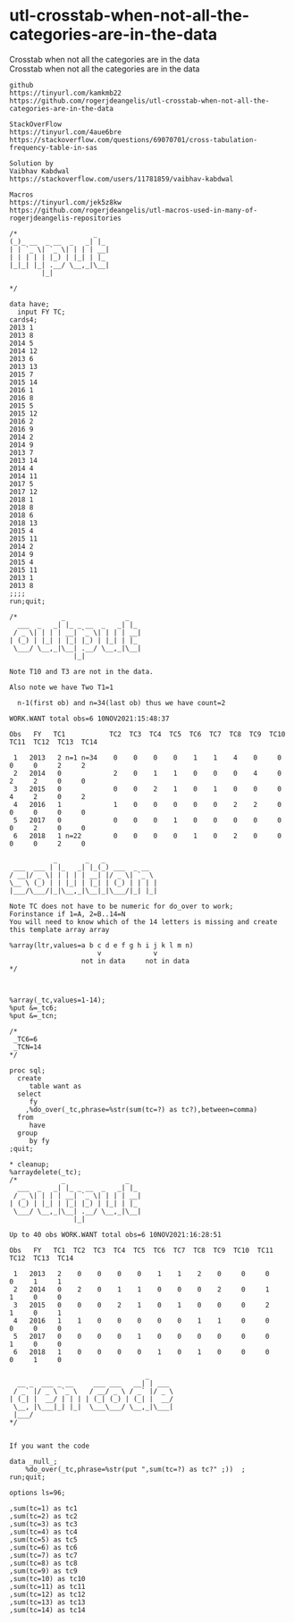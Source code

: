 # utl-crosstab-when-not-all-the-categories-are-in-the-data
Crosstab when not all the categories are in the data  
    Crosstab when not all the categories are in the data                                                                                
                                                                                                                                        
    github                                                                                                                              
    https://tinyurl.com/kamkmb22                                                                                                        
    https://github.com/rogerjdeangelis/utl-crosstab-when-not-all-the-categories-are-in-the-data                                         
                                                                                                                                        
    StackOverFlow                                                                                                                       
    https://tinyurl.com/4aue6bre                                                                                                        
    https://stackoverflow.com/questions/69070701/cross-tabulation-frequency-table-in-sas                                                
                                                                                                                                        
    Solution by                                                                                                                         
    Vaibhav Kabdwal                                                                                                                     
    https://stackoverflow.com/users/11781859/vaibhav-kabdwal                                                                            
                                                                                                                                        
    Macros                                                                                                                              
    https://tinyurl.com/jek5z8kw                                                                                                        
    https://github.com/rogerjdeangelis/utl-macros-used-in-many-of-rogerjdeangelis-repositories                                          
                                                                                                                                        
    /*                   _                                                                                                              
    (_)_ __  _ __  _   _| |_                                                                                                            
    | | `_ \| `_ \| | | | __|                                                                                                           
    | | | | | |_) | |_| | |_                                                                                                            
    |_|_| |_| .__/ \__,_|\__|                                                                                                           
            |_|                                                                                                                         
                                                                                                                                        
    */                                                                                                                                  
                                                                                                                                        
    data have;                                                                                                                          
      input FY TC;                                                                                                                      
    cards4;                                                                                                                             
    2013 1                                                                                                                              
    2013 8                                                                                                                              
    2014 5                                                                                                                              
    2014 12                                                                                                                             
    2013 6                                                                                                                              
    2013 13                                                                                                                             
    2015 7                                                                                                                              
    2015 14                                                                                                                             
    2016 1                                                                                                                              
    2016 8                                                                                                                              
    2015 5                                                                                                                              
    2015 12                                                                                                                             
    2016 2                                                                                                                              
    2016 9                                                                                                                              
    2014 2                                                                                                                              
    2014 9                                                                                                                              
    2013 7                                                                                                                              
    2013 14                                                                                                                             
    2014 4                                                                                                                              
    2014 11                                                                                                                             
    2017 5                                                                                                                              
    2017 12                                                                                                                             
    2018 1                                                                                                                              
    2018 8                                                                                                                              
    2018 6                                                                                                                              
    2018 13                                                                                                                             
    2015 4                                                                                                                              
    2015 11                                                                                                                             
    2014 2                                                                                                                              
    2014 9                                                                                                                              
    2015 4                                                                                                                              
    2015 11                                                                                                                             
    2013 1                                                                                                                              
    2013 8                                                                                                                              
    ;;;;                                                                                                                                
    run;quit;                                                                                                                           
                                                                                                                                        
    /*           _               _                                                                                                      
      ___  _   _| |_ _ __  _   _| |_                                                                                                    
     / _ \| | | | __| `_ \| | | | __|                                                                                                   
    | (_) | |_| | |_| |_) | |_| | |_                                                                                                    
     \___/ \__,_|\__| .__/ \__,_|\__|                                                                                                   
                    |_|                                                                                                                 
                                                                                                                                        
    Note T10 and T3 are not in the data.                                                                                                
                                                                                                                                        
    Also note we have Two T1=1                                                                                                          
                                                                                                                                        
      n-1(first ob) and n=34(last ob) thus we have count=2                                                                              
                                                                                                                                        
    WORK.WANT total obs=6 10NOV2021:15:48:37                                                                                            
                                                                                                                                        
    Obs   FY   TC1           TC2  TC3  TC4  TC5  TC6  TC7  TC8  TC9  TC10  TC11  TC12  TC13  TC14                                       
                                                                                                                                        
     1   2013   2 n=1 n=34    0    0    0    0    1    1    4    0     0     0     0     2     2                                        
     2   2014   0             2    0    1    1    0    0    0    4     0     2     2     0     0                                        
     3   2015   0             0    0    2    1    0    1    0    0     0     4     2     0     2                                        
     4   2016   1             1    0    0    0    0    0    2    2     0     0     0     0     0                                        
     5   2017   0             0    0    0    1    0    0    0    0     0     0     2     0     0                                        
     6   2018   1 n=22        0    0    0    0    1    0    2    0     0     0     0     2     0                                        
                                                                                                                                        
               _       _   _                                                                                                            
     ___  ___ | |_   _| |_(_) ___  _ __                                                                                                 
    / __|/ _ \| | | | | __| |/ _ \| `_ \                                                                                                
    \__ \ (_) | | |_| | |_| | (_) | | | |                                                                                               
    |___/\___/|_|\__,_|\__|_|\___/|_| |_|                                                                                               
                                                                                                                                        
    Note TC does not have to be numeric for do_over to work;                                                                            
    Forinstance if 1=A, 2=B..14=N                                                                                                       
    You will need to know which of the 14 letters is missing and create this template array array                                       
                                                                                                                                        
    %array(ltr,values=a b c d e f g h i j k l m n)                                                                                      
                          v             v                                                                                               
                      not in data     not in data                                                                                       
    */                                                                                                                                  
                                                                                                                                        
                                                                                                                                        
                                                                                                                                        
    %array(_tc,values=1-14);                                                                                                            
    %put &=_tc6;                                                                                                                        
    %put &=_tcn;                                                                                                                        
                                                                                                                                        
    /*                                                                                                                                  
     _TC6=6                                                                                                                             
     _TCN=14                                                                                                                            
    */                                                                                                                                  
                                                                                                                                        
    proc sql;                                                                                                                           
      create                                                                                                                            
         table want as                                                                                                                  
      select                                                                                                                            
         fy                                                                                                                             
        ,%do_over(_tc,phrase=%str(sum(tc=?) as tc?),between=comma)                                                                      
      from                                                                                                                              
         have                                                                                                                           
      group                                                                                                                             
         by fy                                                                                                                          
    ;quit;                                                                                                                              
                                                                                                                                        
    * cleanup;                                                                                                                          
    %arraydelete(_tc);                                                                                                                  
    /*           _               _                                                                                                      
      ___  _   _| |_ _ __  _   _| |_                                                                                                    
     / _ \| | | | __| `_ \| | | | __|                                                                                                   
    | (_) | |_| | |_| |_) | |_| | |_                                                                                                    
     \___/ \__,_|\__| .__/ \__,_|\__|                                                                                                   
                    |_|                                                                                                                 
                                                                                                                                        
    Up to 40 obs WORK.WANT total obs=6 10NOV2021:16:28:51                                                                               
                                                                                                                                        
    Obs   FY   TC1  TC2  TC3  TC4  TC5  TC6  TC7  TC8  TC9  TC10  TC11  TC12  TC13  TC14                                                
                                                                                                                                        
     1   2013   2    0    0    0    0    1    1    2    0     0     0     0     1     1                                                 
     2   2014   0    2    0    1    1    0    0    0    2     0     1     1     0     0                                                 
     3   2015   0    0    0    2    1    0    1    0    0     0     2     1     0     1                                                 
     4   2016   1    1    0    0    0    0    0    1    1     0     0     0     0     0                                                 
     5   2017   0    0    0    0    1    0    0    0    0     0     0     1     0     0                                                 
     6   2018   1    0    0    0    0    1    0    1    0     0     0     0     1     0                                                 
                                                                                                                                        
                                      _                                                                                                 
      __ _  ___ _ __     ___ ___   __| | ___                                                                                            
     / _` |/ _ \ `_ \   / __/ _ \ / _` |/ _ \                                                                                           
    | (_| |  __/ | | | | (_| (_) | (_| |  __/                                                                                           
     \__, |\___|_| |_|  \___\___/ \__,_|\___|                                                                                           
     |___/                                                                                                                              
    */                                                                                                                                  
                                                                                                                                        
                                                                                                                                        
    If you want the code                                                                                                                
                                                                                                                                        
    data _null_;                                                                                                                        
        %do_over(_tc,phrase=%str(put ",sum(tc=?) as tc?" ;))  ;                                                                         
    run;quit;                                                                                                                           
                                                                                                                                        
    options ls=96;                                                                                                                      
                                                                                                                                        
    ,sum(tc=1) as tc1                                                                                                                   
    ,sum(tc=2) as tc2                                                                                                                   
    ,sum(tc=3) as tc3                                                                                                                   
    ,sum(tc=4) as tc4                                                                                                                   
    ,sum(tc=5) as tc5                                                                                                                   
    ,sum(tc=6) as tc6                                                                                                                   
    ,sum(tc=7) as tc7                                                                                                                   
    ,sum(tc=8) as tc8                                                                                                                   
    ,sum(tc=9) as tc9                                                                                                                   
    ,sum(tc=10) as tc10                                                                                                                 
    ,sum(tc=11) as tc11                                                                                                                 
    ,sum(tc=12) as tc12                                                                                                                 
    ,sum(tc=13) as tc13                                                                                                                 
    ,sum(tc=14) as tc14                                                                                                                 
                                                                                                                                        
                                                                                                                                        
